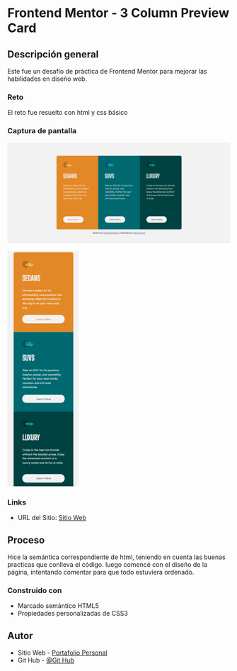 # Frontend Mentor - 3 Column Preview Card

## Descripción general

Este fue un desafío de práctica de Frontend Mentor para mejorar las habilidades en diseño web.

### Reto

El reto fue resuelto con html y css básico

### Captura de pantalla

![](./design/Escritorio.png)

![](./design/Movil.png)

### Links

- URL del Sitio: [Sitio Web](https://danilovaron.github.io/3_Column_preview_card/)

## Proceso

Hice la semántica correspondiente de html, teniendo en cuenta las buenas practicas que conlleva el código. luego comencé con el diseño de la página, intentando comentar para que todo estuviera ordenado.

### Construido con

- Marcado semántico HTML5
- Propiedades personalizadas de CSS3

## Autor

- Sitio Web - [Portafolio Personal](https://danilovaron.github.io/Portafolio/)
- Git Hub - [@Git Hub](https://github.com/DaniloVaron)
